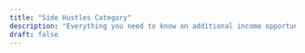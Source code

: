 ```yaml
---
title: "Side Hustles Category"
description: "Everything you need to know on additional income opportunities to earn a few extra pennies to supplement your income. It's all here."
draft: false
---
```

